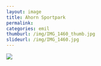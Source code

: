 ```yaml
---
layout: image
title: Ahorn Sportpark
permalink: 
categories: emil
thumburl: /img/IMG_1460_thumb.jpg
slideurl: /img/IMG_1460.jpg 
---
```

![](/img/IMG_1460.jpg)
